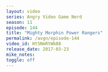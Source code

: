 ```yaml
---
layout: video
series: Angry Video Game Nerd
season: 11
episode: 144
title: "Mighty Morphin Power Rangers"
permalink: /avgn/episode-144
video_id: Ht5NmRtWb88
release_date: 2017-03-23
mike_notes:
toggle: off
---
```

